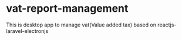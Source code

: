 # vat-report-management
This is desktop app to manage vat(Value added tax) 
based on reactjs-laravel-electronjs
